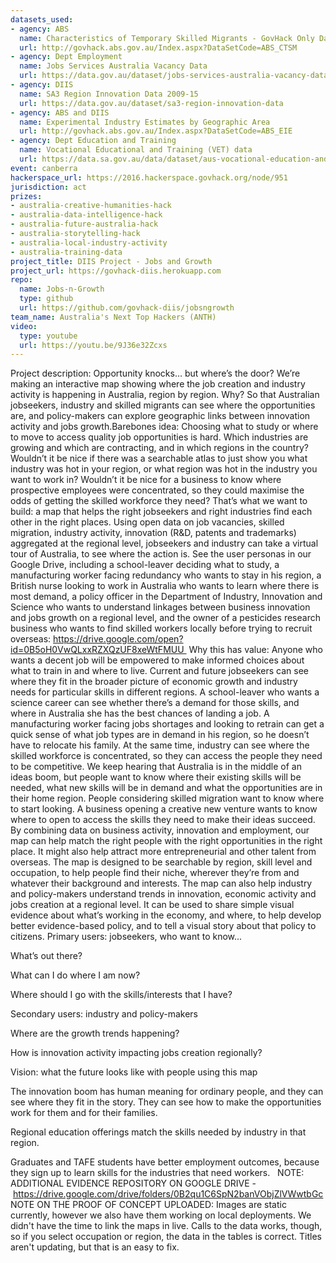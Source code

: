 ```yaml
---
datasets_used:
- agency: ABS
  name: Characteristics of Temporary Skilled Migrants - GovHack Only Dataset
  url: http://govhack.abs.gov.au/Index.aspx?DataSetCode=ABS_CTSM
- agency: Dept Employment
  name: Jobs Services Australia Vacancy Data
  url: https://data.gov.au/dataset/jobs-services-australia-vacancy-data
- agency: DIIS
  name: SA3 Region Innovation Data 2009-15
  url: https://data.gov.au/dataset/sa3-region-innovation-data
- agency: ABS and DIIS
  name: Experimental Industry Estimates by Geographic Area
  url: http://govhack.abs.gov.au/Index.aspx?DataSetCode=ABS_EIE
- agency: Dept Education and Training
  name: Vocational Educational and Training (VET) data
  url: https://data.sa.gov.au/data/dataset/aus-vocational-education-and-training-vet-statistics
event: canberra
hackerspace_url: https://2016.hackerspace.govhack.org/node/951
jurisdiction: act
prizes:
- australia-creative-humanities-hack
- australia-data-intelligence-hack
- australia-future-australia-hack
- australia-storytelling-hack
- australia-local-industry-activity
- australia-training-data
project_title: DIIS Project - Jobs and Growth
project_url: https://govhack-diis.herokuapp.com
repo:
  name: Jobs-n-Growth
  type: github
  url: https://github.com/govhack-diis/jobsngrowth
team_name: Australia's Next Top Hackers (ANTH)
video:
  type: youtube
  url: https://youtu.be/9J36e32Zcxs
---
```


Project description: Opportunity knocks… but where’s the door? ​​​​​​​We’re making an interactive map showing where the job creation and industry activity is happening in Australia, region by region. Why? So that Australian jobseekers, industry and skilled migrants can see where the opportunities are, and policy-makers can explore geographic links between innovation activity and jobs growth.Barebones idea: Choosing what to study or where to move to access quality job opportunities is hard. Which industries are growing and which are contracting, and in which regions in the country? Wouldn’t it be nice if there was a searchable atlas to just show you what industry was hot in your region, or what region was hot in the industry you want to work in? Wouldn’t it be nice for a business to know where prospective employees were concentrated, so they could maximise the odds of getting the skilled workforce they need?
That’s what we want to build: a map that helps the right jobseekers and right industries find each other in the right places. Using open data on job vacancies, skilled migration, industry activity, innovation (R&D, patents and trademarks) aggregated at the regional level, jobseekers and industry can take a virtual tour of Australia, to see where the action is.
See the user personas in our Google Drive, including a school-leaver deciding what to study, a manufacturing worker facing redundancy who wants to stay in his region, a British nurse looking to work in Australia who wants to learn where there is most demand, a policy officer in the Department of Industry, Innovation and Science who wants to understand linkages between business innovation and jobs growth on a regional level, and the owner of a pesticides research business who wants to find skilled workers locally before trying to recruit overseas: https://drive.google.com/open?id=0B5oH0VwQLxxRZXQzUF8xeWtFMUU 
Why this has value: Anyone who wants a decent job will be empowered to make informed choices about what to train in and where to live. Current and future jobseekers can see where they fit in the broader picture of economic growth and industry needs for particular skills in different regions. A school-leaver who wants a science career can see whether there’s a demand for those skills, and where in Australia she has the best chances of landing a job. A manufacturing worker facing jobs shortages and looking to retrain can get a quick sense of what job types are in demand in his region, so he doesn’t have to relocate his family.
At the same time, industry can see where the skilled workforce is concentrated, so they can access the people they need to be competitive.
We keep hearing that Australia is in the middle of an ideas boom, but people want to know where their existing skills will be needed, what new skills will be in demand and what the opportunities are in their home region. People considering skilled migration want to know where to start looking. A business opening a creative new venture wants to know where to open to access the skills they need to make their ideas succeed.
​​​​​​​By combining data on business activity, innovation and employment, our map can help match the right people with the right opportunities in the right place. It might also help attract more entrepreneurial and other talent from overseas. The map is designed to be searchable by region, skill level and occupation, to help people find their niche, wherever they’re from and whatever their background and interests.
The map can also help industry and policy-makers understand trends in innovation, economic activity and jobs creation at a regional level. It can be used to share simple visual evidence about what’s working in the economy, and where, to help develop better evidence-based policy, and to tell a visual story about that policy to citizens.
​​​​​​​Primary users: jobseekers, who want to know...

What’s out there?


What can I do where I am now?


Where should I go with the skills/interests that I have?

Secondary users: industry and policy-makers

Where are the growth trends happening?


How is innovation activity impacting jobs creation regionally?

Vision: what the future looks like with people using this map

The innovation boom has human meaning for ordinary people, and they can see where they fit in the story. They can see how to make the opportunities work for them and for their families.


Regional education offerings match the skills needed by industry in that region.

Graduates and TAFE students have better employment outcomes, because they sign up to learn skills for the industries that need workers.
 
NOTE: ADDITIONAL EVIDENCE REPOSITORY ON GOOGLE DRIVE - https://drive.google.com/drive/folders/0B2qu1C6SpN2banVObjZlVWwtbGc
NOTE ON THE PROOF OF CONCEPT UPLOADED: Images are static currently, however we also have them working on local deployments. We didn't have the time to link the maps in live. Calls to the data works, though, so if you select occupation or region, the data in the tables is correct. Titles aren't updating, but that is an easy to fix.